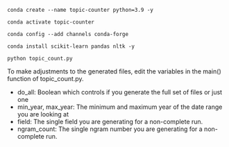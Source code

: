 `conda create --name topic-counter python=3.9 -y`

`conda activate topic-counter`

`conda config --add channels conda-forge`

`conda install scikit-learn pandas nltk -y`

`python topic_count.py`

To make adjustments to the generated files, edit the variables in the main() function of topic_count.py.

- do_all: Boolean which controls if you generate the full set of files or just one
- min_year, max_year: The minimum and maximum year of the date range you are looking at
- field: The single field you are generating for a non-complete run.
- ngram_count: The single ngram number you are generating for a non-complete run.